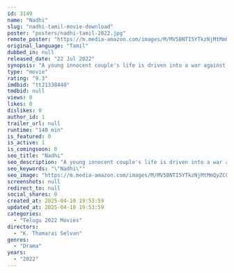 ```yaml
---
id: 3149
name: "Nadhi"
slug: "nadhi-tamil-movie-download"
poster: "posters/nadhi-tamil-2022.jpg"
remote_poster: "https://m.media-amazon.com/images/M/MV5BNTI5YTkzNjMtMmQyZC00ZjVkLWJjZWUtZTg5MDZmODMzMjhhXkEyXkFqcGdeQXVyODUwNzU1Nzc@._V1_SX300.jpg"
original_language: "Tamil"
dubbed_in: null
released_date: "22 Jul 2022"
synopsis: "A young innocent couple's life is driven into a war against the impacts of the corrupted social discriminations in order to achieve their dreams."
type: "movie"
rating: "9.3"
imdbid: "tt21338440"
tmdbid: null
views: 0
likes: 0
dislikes: 0
author_id: 1
trailer_url: null
runtime: "140 min"
is_featured: 0
is_active: 1
is_comingsoon: 0
seo_title: "Nadhi"
seo_description: "A young innocent couple's life is driven into a war against the impacts of the corrupted social discriminations in order to achieve their dreams."
seo_keywords: "\"Nadhi\""
seo_image: "https://m.media-amazon.com/images/M/MV5BNTI5YTkzNjMtMmQyZC00ZjVkLWJjZWUtZTg5MDZmODMzMjhhXkEyXkFqcGdeQXVyODUwNzU1Nzc@._V1_SX300.jpg"
screenshots: null
redirect_to: null
social_shares: 0
created_at: 2025-04-10 19:53:59
updated_at: 2025-04-10 19:53:59
categories:
  - "Telugu 2022 Movies"
directors:
  - "K. Thamarai Selvan"
genres:
  - "Drama"
years:
  - "2022"
---
```


